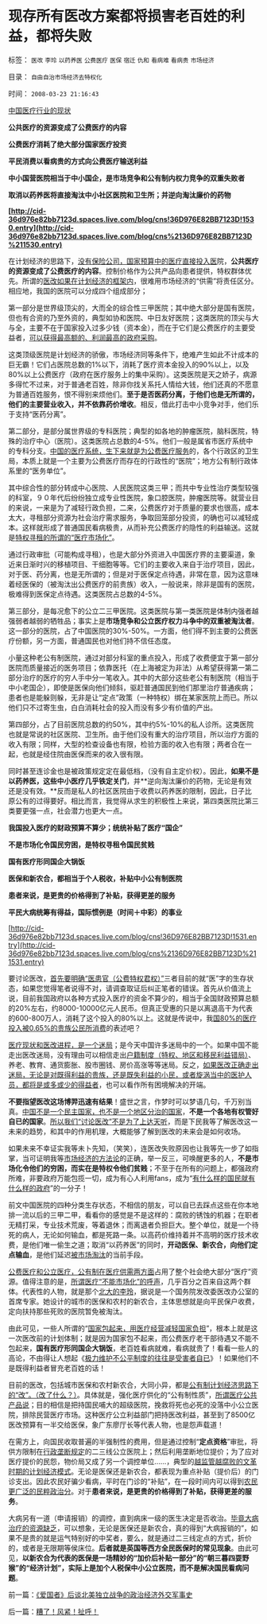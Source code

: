 # 现存所有医改方案都将损害老百姓的利益，都将失败

标签： `医改` `李玲` `以药养医` `公费医疗` `医保` `宿迁` `仇和` `看病难` `看病贵` `市场经济` 

目录： `自由自治市场经济去特权化`

时间： `2008-03-23 21:16:43`

[中国医疗行业的现状](http://cnyigai.blogspot.com/2009/04/blog-post_9789.html)

**公共医疗的资源变成了公费医疗的内容**

**公费医疗消耗了绝大部分国家医疗投资**

**平民消费以看病贵的方式向公费医疗输送利益**

**中小国营医院相当于中小国企，是市场竞争和公有制内权力竞争的双重失败者**

**取消以药养医将直接淘汰中小社区医院和卫生所；并逆向淘汰廉价的药物**

**[http://cid-36d976e82bb7123d.spaces.live.com/blog/cns!36D976E82BB7123D!1530.entry](http://cid-36d976e82bb7123d.spaces.live.com/blog/cns%2136D976E82BB7123D%211530.entry)**

在计划经济的思路下，[没有保险公司，国家预算中的医疗直接投入医](../../../2010/7/13/医疗被黑暗！西方医疗（社区＋保险＋医院）；医患矛盾.md)院，**公共医疗的资源变成了公费医疗的内容**。控制价格作为公共产品向患者提供，特权群体优先。所谓的[医改如果在计划经济的框架内](../../../2010/7/14/公有制寻租不是“市场化”；医疗市场化有税后公共医保.md)，很难用市场经济的“供需”将责任区分。相应地，我国的医院可以分成四个组成部分；

第一部分是世界级顶尖的，大而全的综合性三甲医院；其中绝大部分是国有医院，但也有合资的乃至外资的，典型如协和医院、中日友好医院；这类医院的顶尖与大与全，主要不在于国家投入过多少钱（资本金），而在于它们是公费医疗的主要受益者，[可以获得最高额的、利润最高的政府采购](../../../2008/8/25/价值守恒定律：交换决定价值，政府采购与泡沫GDP.md)。

这类顶级医院是计划经济的骄傲，市场经济同等条件下，绝难产生如此不计成本的巨无霸！它们占医院总数的1%以下，消耗了医疗资本金投入的90%以上，以及80%以上公费医疗（政府在医疗服务上的集中采购）。这类医院是天之娇子，病源多得忙不过来，对于普通老百姓，除非你找关系托人情给大钱，他们还真的不愿意为普通百姓服务，恨不得别来烦他们。**至于是否医药分离，于他们也是无所谓的，他们的主要营业收入，并不依靠药价增收**。相反，借此打击中小竞争对手，他们乐于支持“医药分离”。

第二部分，是部分属世界级的专科医院；典型的如各地的肿瘤医院，脑科医院，特殊的治疗中心（医院）。这类医院占总数的4-5%。他们一般是属省市医疗系统中的专科分支。[中国的医疗系统，生下来就是为公费医疗服务](../../../2010/7/13/百姓“积下几个钱去死！”不如“短两星期命活个痛快”.md)的，各个行政区的卫生局，本质上就是一个主要为公费医疗而存在的行政性的“医院”；地方公有制行政体系里的“医务单位”。

其中综合性的部分转成中心医院、人民医院这类三甲；而共中专业性治疗类型较强的科室，９０年代后纷纷独立成专业性医院，象口腔医院，肿瘤医院等。就营业目的来说，一来是为了减轻行政负担，二来，公费医疗对于质量的要求也很高，成本太大，寻租部分资源为社会治疗需求服务，争取回笼部分投资，的确也可以减轻成本。这样就形成了普通国民看病极贵，从而补充公费医疗的隐性的利益输送。这就是[特权寻租的所谓的“医疗市场化”](../../../2010/7/14/公有制寻租不是“市场化”；医疗市场化有税后公共医保.md)。

通过行政审批（可能构成寻租），也是大部分外资进入中国医疗界的主要渠道，象近来日渐时兴的移植项目、干细胞等等。它们的主要收入来自于治疗项目，因此，对于医、药分离，也是无所谓的；但是对于医保定点待遇，非常在意，因为这意味着经医保的（被淘汰出公费医疗的前贵族）收入，一般说来，除非是国有的医院，极难得到医保定点待遇。这类医院占总数的4-5%。

第三部分，是每况愈下的公立二三甲医院。这类医院与第一类医院是体制内强者越强弱者越弱的牺牲品；事实上是**市场竞争和公立医疗权力斗争中的双重被淘汰者**。这一部分的医院，占了中国医院的30%-50%。一方面，他们得不到主要的公费医疗份额，另一方面，普通国民也对他们持不信任态度。

小量这种老公有制医院，通过对部分科室的重点投入，形成了收费便宜于第一部分医院而质量接近的医务项目；依靠医托（在上海被定为非法）从希望获得第一第二部分治疗的医疗的穷人手中分一笔收入。其中的大部分这些老公有制医院（相当于中小老国企），即使是医保向他们倾斜，驱赶普通国民到他们那里治疗普通疾病；患者也是能躲则躲，无非是让“定点”政策（一种特权）绑在某家医院上而已。所以他们只不过寄生虫，白白消耗社会的投入而没有多少有价值的产出。

第四部分，占了目前医院总数的约50%，其中约5%-10%的私人诊所。这类医院也就是常说的社区医院、卫生所。由于他们没有重大的治疗项目，所以治疗方面的收入有限；同样，大型的检查设备也有限，检验方面的收入也有限；两者合在一起，也就是经住院由医保而来的收入很有限。

同时甚至连诊金也是被政策规定定在最低档，（没有自主定价权）。因此，**如果不是以药养医，这些中小医疗几乎铁定关门**，并**逆向淘汰廉价的药物，无论是有效还是没有效。**反而是私人的社区医院由于收费以药养医的限制，因此，日子比原公有的过得要好。相比而言，我觉得从求生的积极性上来说，第四类医院比第三类要更强一点，社会潜力也更大一点。



**我国投入医疗的财政预算不算少；统统补贴了医疗“国企”**

**不是市场化令国民穷困，是特权寻租令国民贫贱**

**国有医疗形同国企大锅饭**

**医保和新农合，都相当于个人税收，补贴中小公有制医院**

**患者来说，是更贵的价格得到了补贴，获得更差的服务**

**平民大病统筹有得益，国际惯例是（时间＋中彩）的事业**

[http://cid-36d976e82bb7123d.spaces.live.com/blog/cns!36D976E82BB7123D!1531.entry](http://cid-36d976e82bb7123d.spaces.live.com/blog/cns%2136D976E82BB7123D%211531.entry)

要讨论医改，[首先要明确“医患官（公费特权君权）”](../../../2010/7/14/公有制寻租不是“市场化”；医疗市场化有税后公共医保.md)三者目前的就“医”字的生存状态，如果您觉得笔者说得不对，请调查取证后纠正笔者的错误。首先从价值流上说，目前我国政府以各种方式投入医疗的资金不算少的，相当于全国财政预算总额的20%左右，约8000-10000亿元人民币。但真正受惠的只是以离退高干为代表的600-800万人，消耗了这个投入的80%以上。这就是传说中，我[国80%的医疗投入被0.65%的贵族公民所消费](http://blog.sina.com.cn/s/blog_5563a64d0100e39c.html)的表述吧？

[医疗现状和医改进程，是一个迷局](../../../2010/7/14/公有制寻租不是“市场化”；医疗市场化有税后公共医保.md)；是今天中国许多迷局中的一个。如果中国不能走出医改迷局，没有理由可以相信走出[户籍制度（特权、地区和移民利益错局）](../../../2010/6/29/地区自治是天然的“多党制”和集会结社的天赋权力.md)、养老、教育、通货膨胀、股市圈钱、房价高涨等等迷局。反之，[如果医改正确走出迷局，无论是对既得利益的贵族，还是既失利益的小民，或者旋涡当中的医护人员，都将是或多或少的得益者](../../../2010/7/13/百姓“积下几个钱去死！”不如“短两星期命活个痛快”.md)，也可以看作所有困境解决的开端。

**不要指望医改这场博羿迅速有结果**！盛世之言，作梦时可以梦语几句，千万别当真。[中国不是一个民主国家，也不是一个地区分治的国家](../../../2010/5/14/用民主要求政府也要用民主约束自已.md)，**不是一个各地有权管好自已的国家**。[所以我们“讨论医改”不是为了上达天听](../../../2009/12/8/为神写文章的中国文人和中国的科学.md)，而是下民我等了解医改这一未来的趋势，和其中的作用机理，大概能够了解到医改的未来会是如何收场。

如果未来不幸证实我等未卜先知，（笑笑），连医改失败原因也让我等先一步了如指掌，当可证明我等[市场经济的方法论](../../../2010/1/21/三种现代经济学体系和经济学的科学实证源.md)的正确，举一反三，可唤醒更多的人，**不是市场化令他们的穷困，而实在是特权令他们贫贱**；不至于在所有的问题上，都强政府所难，非要政府万能包揽一切，成为有心人利用fans，成为“[有什么样的国民就有什么样的政府](../../../2009/12/31/有什么样的文化，就有什么样的国民.md)”的一分子！

前文中国医院的四种分类生存状态，不相信的朋友，可以自已去踩点这些在你本地排一流以后的三甲二甲，看看你的感觉是不是这样的：腐败的锈蚀的机器；在职者无精打采，专业技术荒废，等着退休；而离退者负担巨大。整个单位，就是一个待死的病人，无论如何输血，都是死路一条。以高药价维持着并不高明的医疗技术收费，是他们唯一偷生之道；取消“以药养医”的同时，**开动医保、新农合，向他们定点输血**，是他们延迟[被市场淘汰](http://darthvad.blog.sohu.com/132380995.html)的当前手段。

[公费医疗和公立医疗，公有制在医疗供需两方面](../../../2010/7/14/公费医疗和公立医疗是医改巨障.md)占用了整个社会绝大部分“医疗”资源。值得注意的是，[所谓医疗“不能市场化”的呼声](../../../2010/7/14/公有制寻租不是“市场化”；医疗市场化有税后公共医保.md)，几乎百分之百来自这两个群体。代表性的人物，就是那个[北大的李玲](../../../2007/11/24/评李玲医改：混乱的政府责任，混淆的行业角色.md)，据说是一个国务院发改委医改办公室的首席专家。她设计的城市的医保和农村的新农合，主体思想就是向平民保户收费，定向扶持那些死败的医院暂免被淘汰。

由此可见，一些人所谓的“[国家包起来，用医疗经营减轻国家负担](../../../2010/7/14/大历史观之分类调查；循证医学“早诊早治省钱”是科幻.md)”，根本上就是这一次医改前的计划体制；就是因为国家包不起来，而公费医疗老干部待遇又不能不包起来，**国有医疗形同国企大锅饭**，老百姓看病就难，看病就贵了！看看一些人的高论，不由得让人想起《[极力维护不公平制度的往往是受害者自已](../../../2008/10/16/极力维护不公平制度的是受害者自已.md)》！如果他们不是既得利益者冒充老百姓的话！

目前的医改，包括城市医保和农村新农合，大同小异，都是[公有制计划经济思路下的“改”。（改了什么？）](../../../2009/8/14/计划经济的划拨是寻租腐败之源.md)。具体就是，强化医疗供化的“公有制性质”，[所谓医疗公共产品说](../../../2010/7/12/“医疗是公共产品说”极其荒唐；医疗不是公共产品.md)；目的相信是把持国民哺大的超级医院，挽救将死也必死的没落中小公立医院，排除民营医疗市场。这种医疗公立利益部门把持医改利益，甚至到了8500亿医改预算有一半交给医保，象广东廖厅长等代表人物，也是怨声载道！

在需方上，向国民收取普遍的半强制性的费用，但是通过控制“**定点资格**”审批，将供方限制在[行政垄断规定](../../../2010/2/28/行政垄断的专营权与黑社会腐败的关系.md)的二三线公立医院上；然后利用垄断地位提价；为了应对医疗提价的民怨，物价局又成了另一个调控单位……，典型的[越监管越腐败的文革时期的计划经济模式](../../../2009/8/2/行政监管无法减少腐败，无法控制特权最大化定律.md)。无论是医保还是新农合，都表现为重点补贴（提价后）的门诊支出。因此农民好骗少看病，平时在门诊的“补贴”，在一段时间内可以得到[农民更广泛的民粹政治分](../../../2010/7/12/“医疗是公共产品”等于“医疗是特权待遇”.md)。对于**患者来说，是更贵的价格得到了补贴，获得更差的服务**。

大病另有一道（申请报销）的调控，直到病床一级的医生决定是否收治。[毕竟大病治疗的资源缺乏](../../../2010/7/14/公有制寻租不是“市场化”；医疗市场化有税后公共医保.md)，可以想象，无论是医保还是新农合，真的得到“大病报销的”，如果不是贵的就是运气特别好的中奖者，要么，就是通过二三线定点的方式，折价的，或者是无限期等侯床位。**后者就是英国等西方全民医保时的常见现象**。由此可见，**以新农合为代表的医保是一场精妙的“加价后补贴一部分”的“朝三暮四耍野猴”的“经济计划”，实际上是加个人税保中小公立医院，而不是解决国民看病问题**。



前一篇：[《爱国者》后谈北美独立战争的政治经济外交军事史](../../../2008/3/22/《爱国者》后谈北美独立战争的政治经济外交军事史.md)

后一篇：[糟了！风紧！扯呼！](../../../2008/3/24/糟了！风紧！扯呼！.md)